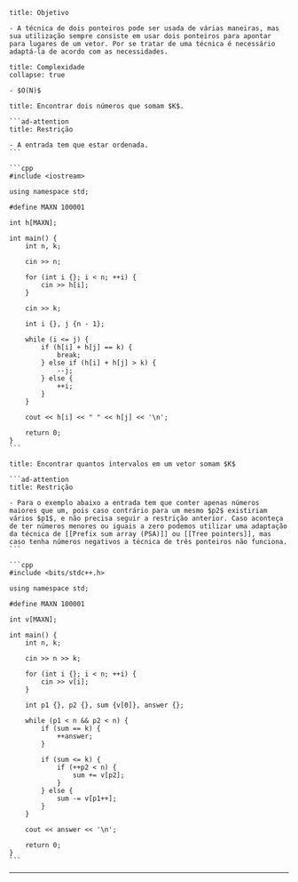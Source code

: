 ```ad-info
title: Objetivo

- A técnica de dois ponteiros pode ser usada de várias maneiras, mas sua utilização sempre consiste em usar dois ponteiros para apontar para lugares de um vetor. Por se tratar de uma técnica é necessário adaptá-la de acordo com as necessidades.
```

```ad-note
title: Complexidade
collapse: true

- $O(N)$
```

`````ad-example
title: Encontrar dois números que somam $K$.

```ad-attention
title: Restrição

- A entrada tem que estar ordenada.
```

```cpp
#include <iostream>

using namespace std;

#define MAXN 100001

int h[MAXN];

int main() {
    int n, k;

    cin >> n;

    for (int i {}; i < n; ++i) {
        cin >> h[i];
    }

    cin >> k;

    int i {}, j {n - 1};

    while (i <= j) {
        if (h[i] + h[j] == k) {
            break;
        } else if (h[i] + h[j] > k) {
            --j;
        } else {
            ++i;
        }
    }

    cout << h[i] << " " << h[j] << '\n';

    return 0;
}
```
`````

````ad-example
title: Encontrar quantos intervalos em um vetor somam $K$

```ad-attention
title: Restrição

- Para o exemplo abaixo a entrada tem que conter apenas números maiores que um, pois caso contrário para um mesmo $p2$ existiriam vários $p1$, e não precisa seguir a restrição anterior. Caso aconteça de ter números menores ou iguais a zero podemos utilizar uma adaptação da técnica de [[Prefix sum array (PSA)]] ou [[Tree pointers]], mas caso tenha números negativos a técnica de três ponteiros não funciona.
```

```cpp
#include <bits/stdc++.h>

using namespace std;

#define MAXN 100001

int v[MAXN];

int main() {
    int n, k;
    
    cin >> n >> k;
    
    for (int i {}; i < n; ++i) {
        cin >> v[i];
    }
    
    int p1 {}, p2 {}, sum {v[0]}, answer {};
    
    while (p1 < n && p2 < n) {
        if (sum == k) {
            ++answer;
        }
        
        if (sum <= k) {
            if (++p2 < n) {
                sum += v[p2];
            }
        } else {
            sum -= v[p1++];
        }
    }
    
    cout << answer << '\n';

    return 0;
}
```
````

---